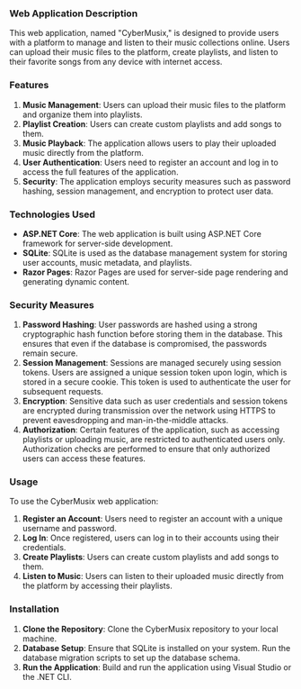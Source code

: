 ### Web Application Description

This web application, named "CyberMusix," is designed to provide users with a platform to manage and listen to their music collections online. Users can upload their music files to the platform, create playlists, and listen to their favorite songs from any device with internet access.

### Features

1. **Music Management**: Users can upload their music files to the platform and organize them into playlists.
2. **Playlist Creation**: Users can create custom playlists and add songs to them.
3. **Music Playback**: The application allows users to play their uploaded music directly from the platform.
4. **User Authentication**: Users need to register an account and log in to access the full features of the application.
5. **Security**: The application employs security measures such as password hashing, session management, and encryption to protect user data.

### Technologies Used

- **ASP.NET Core**: The web application is built using ASP.NET Core framework for server-side development.
- **SQLite**: SQLite is used as the database management system for storing user accounts, music metadata, and playlists.
- **Razor Pages**: Razor Pages are used for server-side page rendering and generating dynamic content.

### Security Measures

1. **Password Hashing**: User passwords are hashed using a strong cryptographic hash function before storing them in the database. This ensures that even if the database is compromised, the passwords remain secure.
2. **Session Management**: Sessions are managed securely using session tokens. Users are assigned a unique session token upon login, which is stored in a secure cookie. This token is used to authenticate the user for subsequent requests.
3. **Encryption**: Sensitive data such as user credentials and session tokens are encrypted during transmission over the network using HTTPS to prevent eavesdropping and man-in-the-middle attacks.
4. **Authorization**: Certain features of the application, such as accessing playlists or uploading music, are restricted to authenticated users only. Authorization checks are performed to ensure that only authorized users can access these features.

### Usage

To use the CyberMusix web application:

1. **Register an Account**: Users need to register an account with a unique username and password.
2. **Log In**: Once registered, users can log in to their accounts using their credentials.
3. **Create Playlists**: Users can create custom playlists and add songs to them.
4. **Listen to Music**: Users can listen to their uploaded music directly from the platform by accessing their playlists.

### Installation

1. **Clone the Repository**: Clone the CyberMusix repository to your local machine.
2. **Database Setup**: Ensure that SQLite is installed on your system. Run the database migration scripts to set up the database schema.
3. **Run the Application**: Build and run the application using Visual Studio or the .NET CLI.

